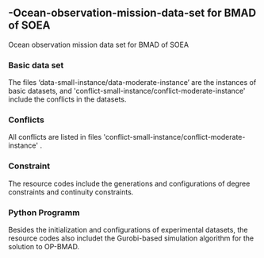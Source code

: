 ## -Ocean-observation-mission-data-set for BMAD of SOEA
 Ocean observation mission data set for BMAD of SOEA
 
### Basic data set
The files ‘data-small-instance/data-moderate-instance’ are the instances of basic datasets, and 'conflict-small-instance/conflict-moderate-instance' include the conflicts in the datasets.
 
### Conflicts
All conflicts are listed in files 'conflict-small-instance/conflict-moderate-instance' .
 
### Constraint
The resource codes include the generations and configurations of degree constraints and continuity constraints.


### Python Programm
Besides the initialization and configurations of experimental datasets, the resource codes also includet the Gurobi-based simulation algorithm for the solution to OP-BMAD.
